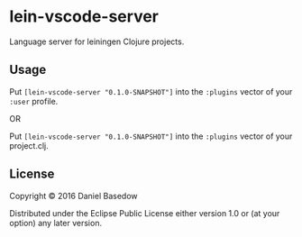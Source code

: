 # lein-vscode-server

Language server for leiningen Clojure projects.

## Usage

Put `[lein-vscode-server "0.1.0-SNAPSHOT"]` into the `:plugins` vector of your `:user`
profile.

OR

Put `[lein-vscode-server "0.1.0-SNAPSHOT"]` into the `:plugins` vector of your project.clj.

## License

Copyright © 2016 Daniel Basedow

Distributed under the Eclipse Public License either version 1.0 or (at
your option) any later version.
